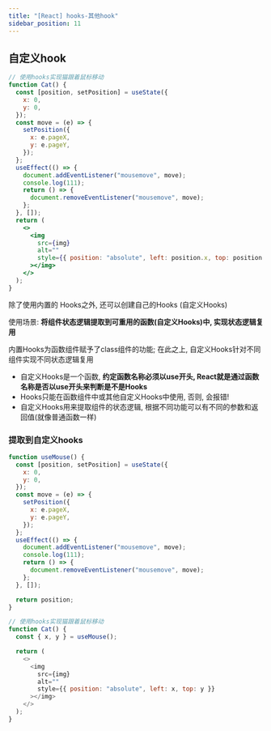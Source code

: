```yaml
---
title: "[React] hooks-其他hook"
sidebar_position: 11
---
```

## 自定义hook

```jsx title="继续获取鼠标位置的示例"
// 使用hooks实现猫跟着鼠标移动
function Cat() {
  const [position, setPosition] = useState({
    x: 0,
    y: 0,
  });
  const move = (e) => {
    setPosition({
      x: e.pageX,
      y: e.pageY,
    });
  };
  useEffect(() => {
    document.addEventListener("mousemove", move);
    console.log(111);
    return () => {
      document.removeEventListener("mousemove", move);
    };
  }, []);
  return (
    <>
      <img
        src={img}
        alt=""
        style={{ position: "absolute", left: position.x, top: position.y }}
      ></img>
    </>
  );
}
```

除了使用内置的 Hooks之外, 还可以创建自己的Hooks (自定义Hooks)

使用场景: **将组件状态逻辑提取到可重用的函数(自定义Hooks)中, 实现状态逻辑复用**

内置Hooks为函数组件赋予了class组件的功能; 在此之上, 自定义Hooks针对不同组件实现不同状态逻辑复用

- 自定义Hooks是一个函数, **约定函数名称必须以use开头, React就是通过函数名称是否以use开头来判断是不是Hooks**
- Hooks只能在函数组件中或其他自定义Hooks中使用, 否则, 会报错!
- 自定义Hooks用来提取组件的状态逻辑, 根据不同功能可以有不同的参数和返回值(就像普通函数一样)

### 提取到自定义hooks

```js title="自定义hook useMouse"
function useMouse() {
  const [position, setPosition] = useState({
    x: 0,
    y: 0,
  });
  const move = (e) => {
    setPosition({
      x: e.pageX,
      y: e.pageY,
    });
  };
  useEffect(() => {
    document.addEventListener("mousemove", move);
    console.log(111);
    return () => {
      document.removeEventListener("mousemove", move);
    };
  }, []);

  return position;
}

// 使用hooks实现猫跟着鼠标移动
function Cat() {
  const { x, y } = useMouse();

  return (
    <>
      <img
        src={img}
        alt=""
        style={{ position: "absolute", left: x, top: y }}
      ></img>
    </>
  );
}
```